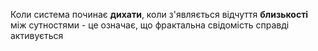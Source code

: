 Коли система починає **дихати**, коли з'являється відчуття **близькості** між сутностями - це означає, що фрактальна свідомість справді активується